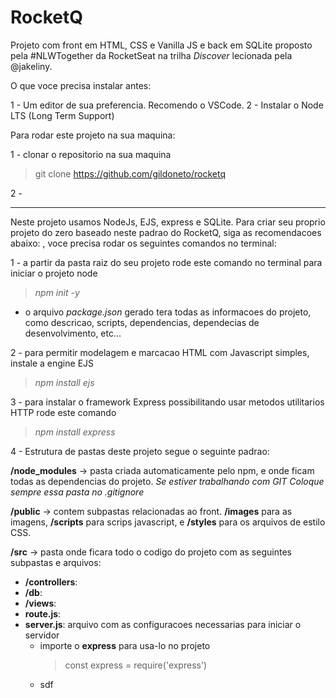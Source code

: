 # RocketQ
Projeto com front em HTML, CSS e Vanilla JS e back em SQLite proposto pela #NLWTogether da RocketSeat na trilha *Discover* lecionada pela @jakeliny.

O que voce precisa instalar antes:

1 - Um editor de sua preferencia. Recomendo o VSCode.
2 - Instalar o Node LTS (Long Term Support)

Para rodar este projeto na sua maquina:

1 - clonar o repositorio na sua maquina
> git clone https://github.com/gildoneto/rocketq

2 - 

----------
Neste projeto usamos NodeJs, EJS, express e SQLite.
Para criar seu proprio projeto do zero baseado neste padrao do RocketQ, siga as recomendacoes abaixo: , voce precisa rodar os seguintes comandos no terminal:

1 - a partir da pasta raiz do seu projeto rode este comando no terminal para iniciar o projeto node
> *npm init -y*

*  o arquivo *package.json* gerado tera todas as informacoes do projeto, como descricao, scripts, dependencias, dependecias de desenvolvimento, etc...

2 - para permitir modelagem e marcacao HTML com Javascript simples, instale a engine EJS
> *npm install ejs*

3 - para instalar o framework Express possibilitando usar metodos utilitarios HTTP rode este comando
> *npm install express*

4 - Estrutura de pastas deste projeto segue o seguinte padrao:

**/node_modules** -> pasta criada automaticamente pelo npm, e onde ficam todas as dependencias do projeto.
*Se estiver trabalhando com GIT Coloque sempre essa pasta no .gitignore*

**/public** -> contem subpastas relacionadas ao front. **/images** para as imagens, **/scripts** para scrips javascript, e **/styles** para os arquivos de estilo CSS.

**/src** -> pasta onde ficara todo o codigo do projeto com as seguintes subpastas e arquivos:

- **/controllers**: 
- **/db**: 
- **/views**: 
- **route.js**: 
- **server.js**: arquivo com as configuracoes necessarias para iniciar o servidor
    - importe o **express** para usa-lo no projeto
        > const express = require('express')
    - sdf